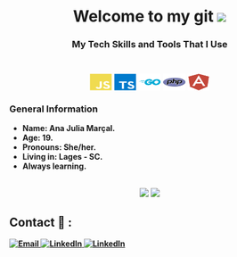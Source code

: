 <div align='center'> 
<h1><b>Welcome to my git
  <img src="https://slackmojis.com/emojis/13169-catcoin/download" />
</div>
<h3 align='center'>My Tech Skills and Tools That I Use<h3>

<div style="display: block" align="center" justify-content="space-between"><br>
  <img align="center" alt="Julia-JS" height="30" width="40" src="https://raw.githubusercontent.com/devicons/devicon/master/icons/javascript/javascript-plain.svg">
  <img align="center" alt="Julia-TS" height="30" width="40" src="https://raw.githubusercontent.com/devicons/devicon/master/icons/typescript/typescript-original.svg">
  <img align="center" alt="Julia-GOLANG" height="30" width="40" src="https://raw.githubusercontent.com/devicons/devicon/master/icons/go/go-original-wordmark.svg">
  <img align="center" alt="Julia-PHP" height="30" width="40" src="https://raw.githubusercontent.com/devicons/devicon/master/icons/php/php-original.svg">
  <img align="center" alt="Julia-ANGULAR" height="30" width="40" src="https://raw.githubusercontent.com/devicons/devicon/master/icons/angularjs/angularjs-plain.svg">
</div>

 ###  General Information
- Name: Ana Julia Marçal.
- Age: 19.
- Pronouns: She/her.
- Living in: Lages - SC.
- Always learning.

 <br>
<div align="center">
  <img height="180em" src="https://github-readme-stats.vercel.app/api?username=Julia-Marcal&show_icons=true&theme=transparent"/>
  <img height="180em" src="https://github-readme-stats.vercel.app/api/top-langs/?username=Julia-Marcal&layout=compact&langs_count=10&theme=transparent&exclude_repo=Skull_Coin_Colletor_3D"/>
</div>
  
<h2> Contact 📧 :</h2>
<a href="mailto:anajulia.05marcal@gmail.com" target="_blank">
    <img src="https://img.shields.io/badge/Gmail-D14836?style=for-the-badge&logo=gmail&logoColor=white" alt="Email">
</a>
<a href="https://www.linkedin.com/in/ajuliamarcal/" target="_blank">
    <img src="https://img.shields.io/badge/LinkedIn-0077B5?style=for-the-badge&logo=linkedin&logoColor=white" alt="LinkedIn">
</a>
<a href="https://medium.com/@juliamrc" target="_blank">
    <img src="https://img.shields.io/badge/Medium-12100E?style=for-the-badge&logo=medium&logoColor=white" alt="LinkedIn">
</a>
